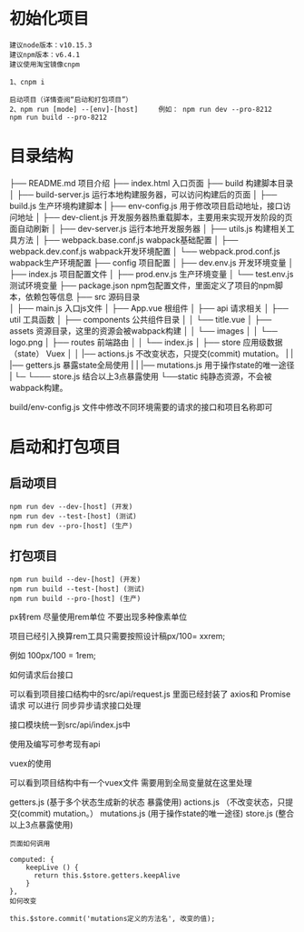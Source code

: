 
# 初始化项目

```
建议node版本：v10.15.3
建议npm版本：v6.4.1
建议使用淘宝镜像cnpm

1、cnpm i

启动项目（详情查阅“启动和打包项目”）
2、npm run [mode] --[env]-[host]     例如： npm run dev --pro-8212    npm run build --pro-8212
```


# 目录结构

├── README.md                     项目介绍
├── index.html                    入口页面
├── build                         构建脚本目录
│  ├── build-server.js            运行本地构建服务器，可以访问构建后的页面
│  ├── build.js                   生产环境构建脚本
|  ├── env-config.js              用于修改项目启动地址，接口访问地址
│  ├── dev-client.js              开发服务器热重载脚本，主要用来实现开发阶段的页面自动刷新
│  ├── dev-server.js              运行本地开发服务器
│  ├── utils.js                   构建相关工具方法
│  ├── webpack.base.conf.js       wabpack基础配置
│  ├── webpack.dev.conf.js        wabpack开发环境配置
│  └── webpack.prod.conf.js       wabpack生产环境配置
├── config                        项目配置
│  ├── dev.env.js                 开发环境变量
│  ├── index.js                   项目配置文件
│  ├── prod.env.js                生产环境变量
│  └── test.env.js                测试环境变量
├── package.json                  npm包配置文件，里面定义了项目的npm脚本，依赖包等信息
├── src                           源码目录  
│  ├── main.js                    入口js文件
│  ├── App.vue                    根组件
│  ├── api                        请求相关
│  ├── util                       工具函数
│  ├── components                 公共组件目录
│  │  └── title.vue
│  ├── assets                     资源目录，这里的资源会被wabpack构建
│  │  └── images
│  │    └── logo.png
│  ├── routes                     前端路由
│  │  └── index.js
│  ├── store                      应用级数据（state） Vuex
│  │  |── actions.js              不改变状态，只提交(commit) mutation。
|  |  |── getters.js              暴露state全局使用
|  |  |── mutations.js            用于操作state的唯一途径
|  └─ └─── store.js               结合以上3点暴露使用
└──static                         纯静态资源，不会被wabpack构建。

build/env-config.js 文件中修改不同环境需要的请求的接口和项目名称即可

# 启动和打包项目


## 启动项目 
```
npm run dev --dev-[host] (开发)
npm run dev --test-[host] (测试)
npm run dev --pro-[host] (生产)
```

## 打包项目
```
npm run build --dev-[host] (开发)
npm run build --test-[host] (测试)
npm run build --pro-[host] (生产)
```

px转rem 尽量使用rem单位 不要出现多种像素单位

项目已经引入换算rem工具只需要按照设计稿px/100= xxrem;

例如 100px/100 = 1rem;

如何请求后台接口

可以看到项目接口结构中的src/api/request.js 里面已经封装了 axios和 Promise 请求 可以进行 同步异步请求接口处理

接口模块统一到src/api/index.js中

使用及编写可参考现有api

vuex的使用

可以看到项目结构中有一个vuex文件 需要用到全局变量就在这里处理

getters.js (基于多个状态生成新的状态 暴露使用)
actions.js （不改变状态，只提交(commit) mutation。）
mutations.js (用于操作state的唯一途径)
store.js (整合以上3点暴露使用)

```
页面如何调用

computed: {
    keepLive () {
      return this.$store.getters.keepAlive
    }
},
如何改变

this.$store.commit('mutations定义的方法名', 改变的值);
```